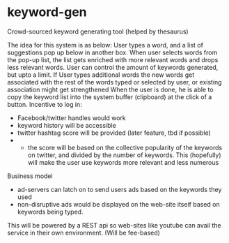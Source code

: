 # keyword-gen
Crowd-sourced keyword generating tool (helped by thesaurus)

The idea for this system is as below:
User types a word, and a list of suggestions pop up below in another box. When user selects words from the pop-up list, the list gets enriched with more relevant words and drops less relevant words. User can control the amount of keywords generated, but upto a limit. If User types additional words the new words get associated with the rest of the words typed or selected by user, or existing association might get strengthened
When the user is done, he is able to copy the keyword list into the system buffer (clipboard) at the click of a button.
Incentive to log in:
- Facebook/twitter handles would work
- keyword history will be accessible
- twitter hashtag score will be provided (later feature, tbd if possible)
- - the score will be based on the collective popularity of the keywords on twitter, and divided by the number of keywords. This (hopefully) will make the user use keywords more relevant and less numerous

Business model
- ad-servers can latch on to send users ads based on the keywords they used
- non-disruptive ads would be displayed on the web-site itself based on keywords being typed. 

This will be powered by a REST api so web-sites like youtube can avail the service in their own environment. (Will be fee-based)
